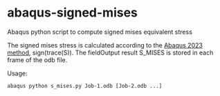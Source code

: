 # abaqus-signed-mises
Abaqus python script to compute signed mises equivalent stress

The signed mises stress is calculated according to the [Abaqus 2023 method](https://help.3ds.com/2023/english/dssimulia_established/simacaeoutrefmap/simaout-c-std-elementintegrationpointvariables.htm?contextscope=all#simaout-c-stdoutputvar-t-TensorsAndAssociatedPrincipalValuesAndInvariants-stdoutvargroup1), sign(trace(S)).
The fieldOutput result S_MISES is stored in each frame of the odb file.

Usage:

    abaqus python s_mises.py Job-1.odb [Job-2.odb ...]
